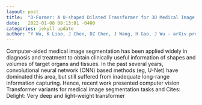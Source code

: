 ```yaml
---
layout: post
title:  "D-Former: A U-shaped Dilated Transformer for 3D Medical Image Segmentation"
date:   2022-01-08 08:13:01 -0400
categories: jekyll update
author: "Y Wu, K Liao, J Chen, DZ Chen, J Wang, H Gao, J Wu - arXiv preprint arXiv , 2022"
---
```

Computer-aided medical image segmentation has been applied widely in diagnosis and treatment to obtain clinically useful information of shapes and volumes of target organs and tissues. In the past several years, convolutional neural network (CNN) based methods (eg, U-Net) have dominated this area, but still suffered from inadequate long-range information capturing. Hence, recent work presented computer vision Transformer variants for medical image segmentation tasks and Cites: Delight: Very deep and light-weight transformer